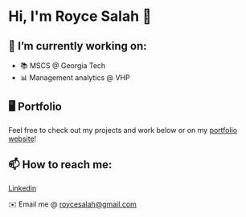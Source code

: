 # Hi, I'm Royce Salah 👋

## 🔭 I’m currently working on:

- 📚 MSCS @ Georgia Tech
- 📊 Management analytics @ VHP

## 🖥️ Portfolio
Feel free to check out my projects and work below or on my [portfolio website](https://roycesalah.github.io)!

## 📫 How to reach me:

[Linkedin](https://www.linkedin.com/in/roycesalah/)

✉️ Email me @ roycesalah@gmail.com

